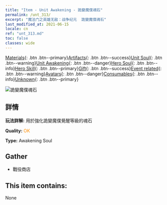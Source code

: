```yaml
---
title: "Item - Unit Awakening - 詭變魔僕魂石"
permalink: /unt_313/
excerpt: "魔法门之英雄无敌：战争纪元  詭變魔僕魂石"
last_modified_at: 2021-06-15
locale: cn
ref: "unt_313.md"
toc: false
classes: wide
---
```

 [Materials](/ItemsCN/){: .btn .btn--primary}[Artifacts](/ItemsCN/Artifacts/){: .btn .btn--success}[Unit Soul](/ItemsCN/UnitSoul/){: .btn .btn--warning}[Unit Awakening](/ItemsCN/UnitAwakening/){: .btn .btn--danger}[Hero Soul](/ItemsCN/HeroSoul/){: .btn .btn--info}[Hero Skill](/ItemsCN/HeroSkill/){: .btn .btn--primary}[Gift](/ItemsCN/Gift/){: .btn .btn--success}[Event related](/ItemsCN/Events/){: .btn .btn--warning}[Avatars](/ItemsCN/Avatars/){: .btn .btn--danger}[Consumables](/ItemsCN/Consumables/){: .btn .btn--info}[Unknown](/ItemsCN/Unknown/){: .btn .btn--primary}

 ![詭變魔僕魂石](/images/u/tia_xiaoemo.jpg)

## 詳情
 **玩法詳解:** 用於強化詭變魔僕覺醒等級的魂石

 **Quality:** <span style="color: #FF8C00">OK</span>

 **Type:** Awakening Soul

## Gather

*    戰役商店 

## This item contains:

  None

